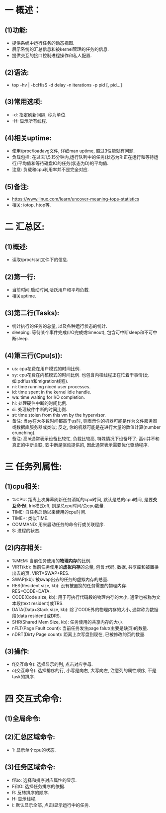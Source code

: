 # 一 概述：
## (1)功能:
- 提供系统中运行任务的动态视图.
- 展示系统的汇总信息和被kernel管理的任务的信息.
- 提供交互的接口控制进程操作和私人配置.

## (2)语法:
- top -hv | -bcHisS -d delay -n iterations -p pid [, pid...]

## (3)常用选项:
- -d: 指定刷新间隔, 秒为单位.
- -H: 显示所有线程.

## (4)相关uptime:
- 使用/proc/loadavg文件, 详细man uptime, 超过3性能就有问题.
- 负载包括: 在过去1,5,15分钟内,运行队列中的任务(状态为R:正在运行和等待运行)平均值和等待磁盘IO的任务(状态为D)的平均值.
- 注意: 负载和cpu利用率并不是完全对应.

## (5)备注:
- https://www.linux.com/learn/uncover-meaning-tops-statistics
- 相关: iotop, htop等.

# 二 汇总区:
## (1)概述:
- 读取/proc/stat文件下的信息.

## (2)第一行:
- 当前时间,启动时间,活跃用户和平均负载.
- 相关uptime.

## (3)第二行(Tasks):
- 统计执行的任务的总量, 以及各种运行状态的统计.
- sleeping: 等待某个事件完成(I/O完成或timeout), 包含可中断sleep和不可中断sleep.

## (4)第三行(Cpu(s)):
- us: cpu花费在用户模式的时间比例.
- sy: cpu花费在内核模式的时间比例. 也包含内核线程正在忙着干事情(比如:pdflush和migration线程).
- ni: time running niced user processes.
- id: time spent in the kernel idle handle.
- wa: time waiting for I/O completion.
- hi: 处理硬件中断的时间比例.
- si: 处理软件中断的时间比例.
- st: time stolen from this vm by the hypervisor.
- 备注: 当sy在大多数时间都高于us时, 则表示你的机器可能是作为文件服务器或数据库服务器或类似; 反之, 你的机器可能是在进行大量的数值计算(number crunching).
- 备注: 高hi通常表示设备比较忙, 负载比较高, 特殊情况下设备坏了; 高si并不和真正的中断关联, 软中断是驱动提供的, 因此通常表示需要优化驱动程序.

# 三 任务列属性:
## (1)cpu相关:
- %CPU: 距离上次屏幕刷新任务消耗的cpu时间, 默认是总的cpu时间, 是要**交互命令I**, Irix模式off, 则是总cpu时间/总cpu数量.
- TIME: 自任务启动以来使用的cpu时间.
- TIME+: 类似TIME.
- COMMAND: 用来启动任务的命令行或关联程序.
- S: 进程的状态.

## (2)内存相关:
- %MEM: 当前任务使用的**物理内存**的比例.
- VIRT(kb): 当前任务使用的**虚拟内存**的总量, 包含:代码, 数据, 共享库和被置换出去的页. VIRT=SWAP+RES.
- SWAP(kb): 被swap出去的任务的虚拟内存的总量.
- RES(Resident size, kb): 没有被置换的任务需要的物理内存. RES=CODE+DATA.
- CODE(Code size, kb): 用于可执行代码段的物理内存的大小, 通常也被称为文本段(text resident)或TRS.
- DATA(Data+Stack size, kb): 除了CODE外的物理内存的大小, 通常称为数据段(data resident)或DRS.
- SHR(Shared Mem Size, kb): 任务使用的共享内存的大小.
- nFLT(Page Fault count): 当前任务发生page falut(主要是缺页)的数量.
- nDRT(Dirty Page count): 距离上次写盘到现在, 已被修改的页的数量.

## (3)操作:
- f(交互命令): 选择显示的列, 点击对应字母.
- o(交互命令): 选择排序的行, 小写是向右, 大写向左, 注意列的属性顺序, 不是task的排序.

# 四 交互式命令:
## (1)全局命令:

## (2)汇总区域命令:
- 1: 显示单个cpu的状态.

## (3)任务区域命令:
- f和o: 选择和排序对应属性的显示.
- F和O: 选择任务排序的依据.
- R: 反转排序的顺序.
- H: 显示线程.
- i: 默认显示全部, 点击i显示运行中的任务.
